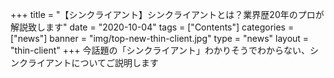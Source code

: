 +++
title = "【シンクライアント】シンクライアントとは？業界歴20年のプロが解説致します"
date = "2020-10-04"
tags = ["Contents"]
categories = ["news"]
banner = "img/top-new-thin-client.jpg"
type = "news"
layout = "thin-client"
+++
今話題の「シンクライアント」わかりそうでわからない、シンクライアントについてご説明します
